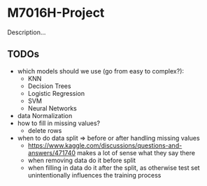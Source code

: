 # M7016H-Project
Description...

## TODOs
- which models should we use (go from easy to complex?):
    - KNN
    - Decision Trees
    - Logistic Regression
    - SVM
    - Neural Networks
- data Normalization
- how to fill in missing values?
    - delete rows
- when to do data split => before or after handling missing values
    - https://www.kaggle.com/discussions/questions-and-answers/471740 makes a lot of sense what they say there
    - when removing data do it before split
    - when filling in data do it after the split, as otherwise test set unintentionally influences the training process